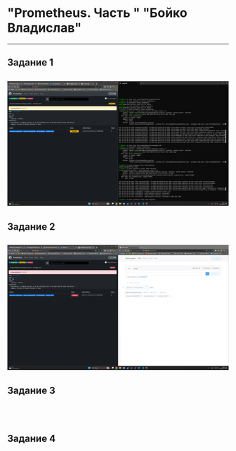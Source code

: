 # "Prometheus. Часть " "Бойко Владислав"
---
## Задание 1
![готово](https://github.com/VladiSlave2042/Prometheus2/blob/main/img/1.1.png)
---
## Задание 2
![готово](https://github.com/VladiSlave2042/Prometheus2/blob/main/img/2.1.png)
---
## Задание 3
![]()
---
## Задание 4
![]()
---